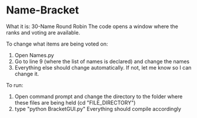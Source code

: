 # Name-Bracket
What it is: 30-Name Round Robin
The code opens a window where the ranks and voting are available.

To change what items are being voted on:
1) Open Names.py
2) Go to line 9 (where the list of names is declared) and change the names
3) Everything else should change automatically. If not, let me know so I can change it.

To run:
1) Open command prompt and change the directory to the folder where these files are being held (cd "FILE_DIRECTORY")
2) type "python BracketGUI.py"
Everything should compile accordingly
